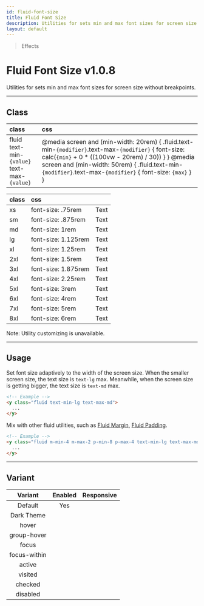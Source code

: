 ```yaml
---
id: fluid-font-size
title: Fluid Font Size
description: Utilities for sets min and max font sizes for screen size without breakpoints.
layout: default
---
```


> Effects

# Fluid Font Size <span class="ml-1 px-2 py-1 text-sm text-gray-600 (dark)text-charcoal-100 bg-gray-300 (dark)bg-gray-600">v1.0.8</span>

Utilities for sets min and max font sizes for screen size without breakpoints.

---

## Class

| <span class="px-3 py-1 text-white (dark)text-charcoal-100 bg-charcoal-100 (dark)bg-gray-600 rounded-full">class</span> | <span class="px-3 py-1 text-white (dark)text-charcoal-100 bg-charcoal-100 (dark)bg-gray-600 rounded-full">css</span> |
|:--|:--|
| fluid <br> text-min-`{value}` <br> text-max-`{value}` | @media screen and (min-width: 20rem) { .fluid.text-min-`{modifier}`.text-max-`{modifier}` { font-size: calc(`{min}` + 0 * ((100vw - 20rem) / 30)) } } @media screen and (min-width: 50rem) {  .fluid.text-min-`{modifier}`.text-max-`{modifier}` { font-size: `{max}` } } |

| <span class="px-3 py-1 text-white (dark)text-charcoal-100 bg-charcoal-100 (dark)bg-gray-600 rounded-full">class</span> | <span class="px-3 py-1 text-white (dark)text-charcoal-100 bg-charcoal-100 (dark)bg-gray-600 rounded-full">css</span> | |
|:--|:--|:-:|
| xs | font-size: .75rem | <span class="text-xs">Text</span> |
| sm | font-size: .875rem | <span class="text-sm">Text</span> |
| md | font-size: 1rem | <span class="text-md">Text</span> |
| lg | font-size: 1.125rem | <span class="text-lg">Text</span> |
| xl | font-size: 1.25rem | <span class="text-xl">Text</span> |
| 2xl | font-size: 1.5rem | <span class="text-2xl">Text</span> |
| 3xl | font-size: 1.875rem | <span class="text-3xl">Text</span> |
| 4xl | font-size: 2.25rem | <span class="text-4xl">Text</span> |
| 5xl | font-size: 3rem | <span class="text-5xl">Text</span> |
| 6xl | font-size: 4rem | <span class="text-6xl">Text</span> |
| 7xl | font-size: 5rem | <span class="text-7xl">Text</span> |
| 8xl | font-size: 6rem | <span class="text-8xl">Text</span> |

<y class="m-4 p-3 border-l-8 border-gray-600 text-sm text-gray-600 bg-gray-200 (dark)bg-gray-800">
  <span class="pr-1 font-semibold">
    Note:
  </span>
  Utility customizing is unavailable.
</y>

---

## Usage

Set font size adaptively to the width of the screen size. When the smaller screen size, the text size is `text-lg` max. Meanwhile, when the screen size is getting bigger, the text size is `text-md` max.

```html
<!-- Example -->
<y class="fluid text-min-lg text-max-md">
  ...
</y>
```

Mix with other fluid utilities, such as [Fluid Margin](/fluid-margin/), [Fluid Padding](/fluid-padding/).

```html
<!-- Example -->
<y class="fluid m-min-4 m-max-2 p-min-8 p-max-4 text-min-lg text-max-md">
  ...
</y>
```

---

## Variant

| <span class="font-semibold underline">Variant</span> | <span class="font-semibold underline">Enabled</span> | <span class="font-semibold underline">Responsive</span> |
|:-:|:-:|:-:|
| Default | Yes | |
| Dark Theme | | |
| hover| | |
| group-hover | | |
| focus | | |
| focus-within | | |
| active | | |
| visited | | |
| checked | | |
| disabled | | |